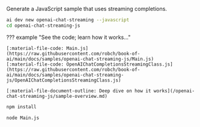 Generate a JavaScript sample that uses streaming completions.

``` bash
ai dev new openai-chat-streaming --javascript
cd openai-chat-streaming-js
```

??? example "See the code; learn how it works..."

    [:material-file-code: Main.js](https://raw.githubusercontent.com/robch/book-of-ai/main/docs/samples/openai-chat-streaming-js/Main.js)  
    [:material-file-code: OpenAIChatCompletionsStreamingClass.js](https://raw.githubusercontent.com/robch/book-of-ai/main/docs/samples/openai-chat-streaming-js/OpenAIChatCompletionsStreamingClass.js)  

    [:material-file-document-outline: Deep dive on how it works](/openai-chat-streaming-js/sample-overview.md)  

``` bash title="Install dependencies"
npm install
```

``` bash title="Run the sample"
node Main.js
```
